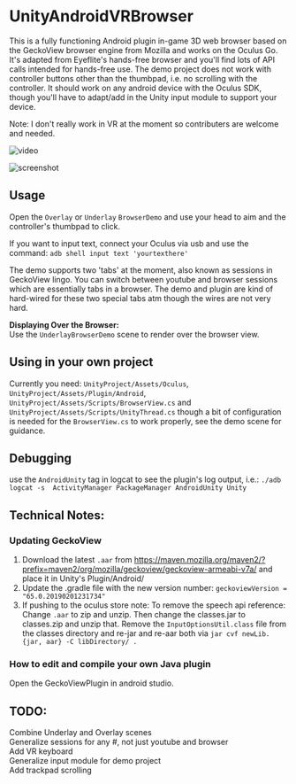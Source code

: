 # UnityAndroidVRBrowser
This is a fully functioning Android plugin in-game 3D web browser based on the GeckoView browser engine from Mozilla and works on the Oculus Go. It's adapted from Eyeflite's hands-free browser and you'll find lots of API calls intended for hands-free use. The demo project does not work with controller buttons other than the thumbpad, i.e. no scrolling with the controller. It should work on any android device with the Oculus SDK, though you'll have to adapt/add in the Unity input module to support your device.

Note: I don't really work in VR at the moment so contributers are welcome and needed.

![video](https://raw.githubusercontent.com/IanPhilips/UnityAndroidVRBrowser/master/output.gif)


![screenshot](https://raw.githubusercontent.com/IanPhilips/UnityAndroidVRBrowser/master/webview.png)




## Usage
Open the `Overlay` or `Underlay` `BrowserDemo` and use your head to aim and the controller's thumbpad to click. 

If you want to input text, connect your Oculus via usb and use the command: `adb shell input text 'yourtexthere'`

The demo supports two 'tabs' at the moment, also known as sessions in GeckoView lingo. You can switch between youtube and browser sessions which are essentially tabs in a browser. The demo and plugin are kind of hard-wired for these two special tabs atm though the wires are not very hard.

**Displaying Over the Browser:**  
Use the `UnderlayBrowserDemo` scene to render over the browser view.

## Using in your own project
Currently you need: `UnityProject/Assets/Oculus`, `UnityProject/Assets/Plugin/Android`, `UnityProject/Assets/Scripts/BrowserView.cs` and `UnityProject/Assets/Scripts/UnityThread.cs` though a bit of configuration is needed for the `BrowserView.cs` to work properly, see the demo scene for guidance. 
 
## Debugging
use the `AndroidUnity` tag in logcat to see the plugin's log output, i.e.:
`./adb logcat -s  ActivityManager PackageManager AndroidUnity Unity` 

## Technical Notes:

### Updating GeckoView  
1. Download the latest `.aar` from https://maven.mozilla.org/maven2/?prefix=maven2/org/mozilla/geckoview/geckoview-armeabi-v7a/ and place it in Unity's Plugin/Android/  
2. Update the .gradle file with the new version number: `geckoviewVersion = "65.0.20190201231734"`  
3. If pushing to the oculus store note: To remove the speech api reference: Change `.aar` to zip and unzip. Then change the classes.jar to classes.zip and unzip that. Remove the `InputOptionsUtil.class` file from the classes directory and re-jar and re-aar both via `jar cvf newLib.{jar, aar} -C libDirectory/ .`

### How to edit and compile your own Java plugin
Open the GeckoViewPlugin in android studio.

## TODO:  
Combine Underlay and Overlay scenes  
Generalize sessions for any #, not just youtube and browser  
Add VR keyboard  
Generalize input module for demo project  
Add trackpad scrolling  




